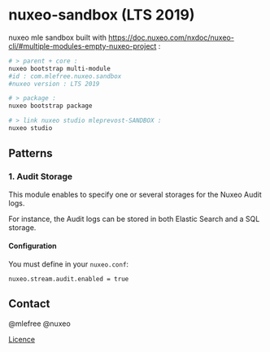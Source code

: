 # nuxeo-sandbox (LTS 2019)
nuxeo mle sandbox built with https://doc.nuxeo.com/nxdoc/nuxeo-cli/#multiple-modules-empty-nuxeo-project :

```bash
# > parent + core :
nuxeo bootstrap multi-module
#id : com.mlefree.nuxeo.sandbox
#nuxeo version : LTS 2019

# > package :
nuxeo bootstrap package

# > link nuxeo studio mleprevost-SANDBOX :
nuxeo studio
```

## Patterns

### 1. Audit Storage

This module enables to specify one or several storages for the Nuxeo Audit logs.

For instance, the Audit logs can be stored in both Elastic Search and a SQL storage.

#### Configuration

You must define in your `nuxeo.conf`:

    nuxeo.stream.audit.enabled = true

## Contact

@mlefree @nuxeo

[Licence](./LICENSE)

